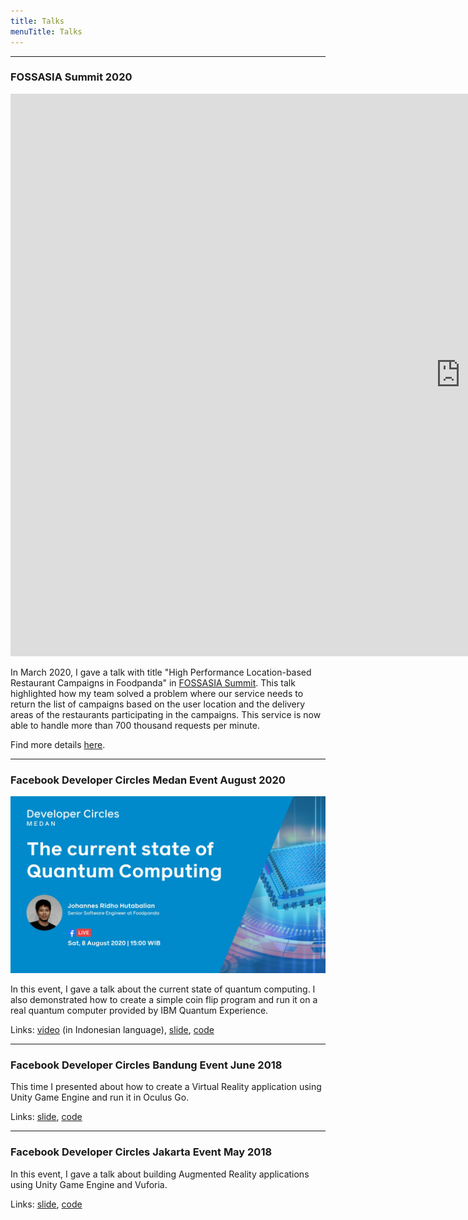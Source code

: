 ```yaml
---
title: Talks
menuTitle: Talks
---
```



---

### FOSSASIA Summit 2020 
<iframe width="1440" height="900" src="https://www.youtube.com/embed/lH1kYKF1V0E?t=4" frameborder="0" allow="accelerometer;
autoplay; encrypted-media; gyroscope; picture-in-picture" allowfullscreen></iframe>

In March 2020, I gave a talk with title 
"High Performance Location-based Restaurant Campaigns in Foodpanda" in 
[FOSSASIA Summit](https://summit.fossasia.org). 
This talk highlighted how my team solved a problem where our 
service needs to return the list of campaigns based on 
the user location and the delivery 
areas of the restaurants participating in the campaigns. 
This service is now able to handle more than 700 thousand requests per minute.
 
Find more details [here](/foodpanda-campaign-carousel).

---

### Facebook Developer Circles Medan Event August 2020
![Quantum Computing](quantum-computing.jpg)

In this event, I gave a talk about the current state of quantum computing. I also demonstrated how to create
a simple coin flip program and run it on a real quantum computer provided by IBM Quantum Experience.

Links: [video](https://www.facebook.com/1395271301/videos/10223864897235751) (in Indonesian language), 
[slide](https://docs.google.com/presentation/d/14q9QUHG95Hb7W9C39GWaX_6b4Ds_dRqUWtGRPI-RqqY/edit?usp=sharing),
[code](https://github.com/johannesridho/quantum-coin-flip)

---

### Facebook Developer Circles Bandung Event June 2018
This time I presented about how to create a Virtual Reality application using Unity Game Engine and run it
in Oculus Go.

Links: [slide](https://docs.google.com/presentation/d/1gKiZjflNSX4MSxUf_K3t7qpPfkxrNDnuNZKYVTWyrKs/edit?usp=sharing),
[code](https://github.com/johannesridho/simple-vr-app) 

---

### Facebook Developer Circles Jakarta Event May 2018
In this event, I gave a talk about building Augmented Reality applications using Unity Game Engine and Vuforia.

Links: [slide](https://docs.google.com/presentation/d/1r9Qv7Nh4JxB_VFA0f7pZlhcpDBMLWEZv-Sgk40F-hoo/edit?usp=sharing),
[code](https://github.com/johannesridho/simple-ar-app)  
